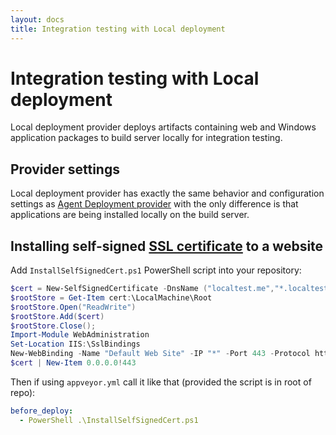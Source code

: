 ```yaml
---
layout: docs
title: Integration testing with Local deployment
---
```


# Integration testing with Local deployment

Local deployment provider deploys artifacts containing web and Windows application packages to build server locally for integration testing.

## Provider settings

Local deployment provider has exactly the same behavior and configuration settings as [Agent Deployment provider](/docs/deployment/agent/) with the only difference is that applications
are being installed locally on the build server.

## Installing self-signed [SSL certificate](https://hosting.review/web-hosting-glossary/#12) to a website

Add `InstallSelfSignedCert.ps1` PowerShell script into your repository:

```powershell
$cert = New-SelfSignedCertificate -DnsName ("localtest.me","*.localtest.me") -CertStoreLocation cert:\LocalMachine\My
$rootStore = Get-Item cert:\LocalMachine\Root
$rootStore.Open("ReadWrite")
$rootStore.Add($cert)
$rootStore.Close();
Import-Module WebAdministration
Set-Location IIS:\SslBindings
New-WebBinding -Name "Default Web Site" -IP "*" -Port 443 -Protocol https
$cert | New-Item 0.0.0.0!443
```

Then if using `appveyor.yml` call it like that (provided the script is in root of repo):

```yaml
before_deploy:
  - PowerShell .\InstallSelfSignedCert.ps1
```
